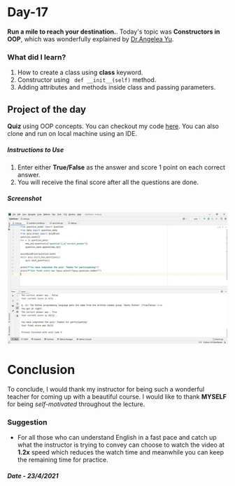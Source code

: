# Day-17

**Run a mile to reach your destination.**.   Today's topic was **Constructors in OOP**, which was wonderfully explained by   [Dr.Angelea Yu](https://www.udemy.com/user/4b4368a3-b5c8-4529-aa65-2056ec31f37e/). 

### What did I learn?

1. How to create a class using **class** keyword.
2. Constructor using ``` def __init__(self)``` method.
3. Adding attributes and methods inside class and passing parameters.

## Project of the day

**Quiz** using OOP concepts. You can checkout my code [here](QuizGame/main.py). You can also clone and run on local machine using an IDE. 

##### Instructions to Use

1. Enter either **True/False** as the answer and score 1 point on each correct answer.
2. You will receive the final score after all the questions are done.

##### Screenshot

![Quiz Game](images/d17.JPG)



# Conclusion

To conclude, I would thank my instructor for being such a wonderful teacher for coming up with a beautiful course. I would like to thank **MYSELF** for being _self-motivated_ throughout the lecture. 

### Suggestion

- For all those who can understand English in a fast pace and catch up what the instructor is trying to convey can choose to watch the video at **1.2x** speed which reduces the watch time and meanwhile you can keep the remaining time for practice.

##### Date - 23/4/2021